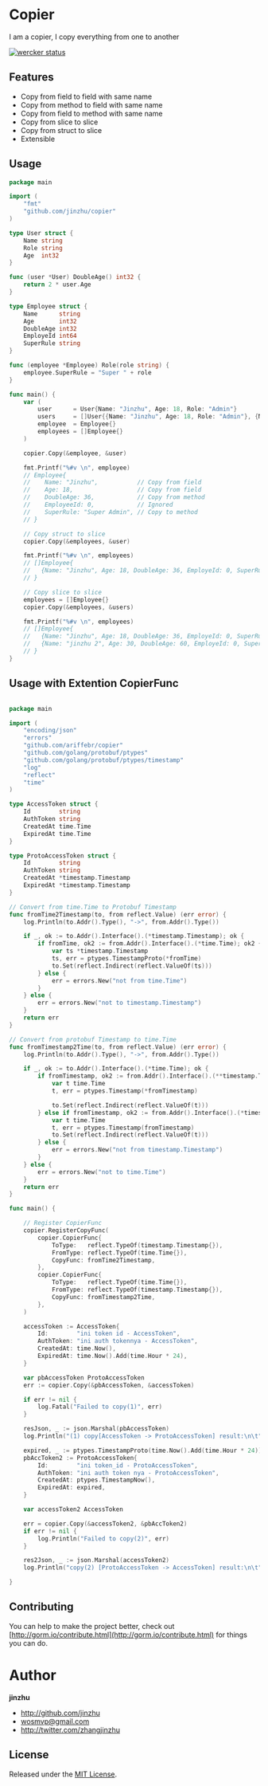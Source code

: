 # Copier

  I am a copier, I copy everything from one to another

[![wercker status](https://app.wercker.com/status/9d44ad2d4e6253929c8fb71359effc0b/s/master "wercker status")](https://app.wercker.com/project/byKey/9d44ad2d4e6253929c8fb71359effc0b)

## Features

* Copy from field to field with same name
* Copy from method to field with same name
* Copy from field to method with same name
* Copy from slice to slice
* Copy from struct to slice
* Extensible

## Usage

```go
package main

import (
	"fmt"
	"github.com/jinzhu/copier"
)

type User struct {
	Name string
	Role string
	Age  int32
}

func (user *User) DoubleAge() int32 {
	return 2 * user.Age
}

type Employee struct {
	Name      string
	Age       int32
	DoubleAge int32
	EmployeId int64
	SuperRule string
}

func (employee *Employee) Role(role string) {
	employee.SuperRule = "Super " + role
}

func main() {
	var (
		user      = User{Name: "Jinzhu", Age: 18, Role: "Admin"}
		users     = []User{{Name: "Jinzhu", Age: 18, Role: "Admin"}, {Name: "jinzhu 2", Age: 30, Role: "Dev"}}
		employee  = Employee{}
		employees = []Employee{}
	)

	copier.Copy(&employee, &user)

	fmt.Printf("%#v \n", employee)
	// Employee{
	//    Name: "Jinzhu",           // Copy from field
	//    Age: 18,                  // Copy from field
	//    DoubleAge: 36,            // Copy from method
	//    EmployeeId: 0,            // Ignored
	//    SuperRule: "Super Admin", // Copy to method
	// }

	// Copy struct to slice
	copier.Copy(&employees, &user)

	fmt.Printf("%#v \n", employees)
	// []Employee{
	//   {Name: "Jinzhu", Age: 18, DoubleAge: 36, EmployeId: 0, SuperRule: "Super Admin"}
	// }

	// Copy slice to slice
	employees = []Employee{}
	copier.Copy(&employees, &users)

	fmt.Printf("%#v \n", employees)
	// []Employee{
	//   {Name: "Jinzhu", Age: 18, DoubleAge: 36, EmployeId: 0, SuperRule: "Super Admin"},
	//   {Name: "jinzhu 2", Age: 30, DoubleAge: 60, EmployeId: 0, SuperRule: "Super Dev"},
	// }
}
```


## Usage with Extention CopierFunc
```go

package main

import (
	"encoding/json"
	"errors"
	"github.com/ariffebr/copier"
	"github.com/golang/protobuf/ptypes"
	"github.com/golang/protobuf/ptypes/timestamp"
	"log"
	"reflect"
	"time"
)

type AccessToken struct {
	Id        string
	AuthToken string
	CreatedAt time.Time
	ExpiredAt time.Time
}

type ProtoAccessToken struct {
	Id        string
	AuthToken string
	CreatedAt *timestamp.Timestamp
	ExpiredAt *timestamp.Timestamp
}

// Convert from time.Time to Protobuf Timestamp
func fromTime2Timestamp(to, from reflect.Value) (err error) {
	log.Println(to.Addr().Type(), "->", from.Addr().Type())

	if _, ok := to.Addr().Interface().(*timestamp.Timestamp); ok {
		if fromTime, ok2 := from.Addr().Interface().(*time.Time); ok2 {
			var ts *timestamp.Timestamp
			ts, err = ptypes.TimestampProto(*fromTime)
			to.Set(reflect.Indirect(reflect.ValueOf(ts)))
		} else {
			err = errors.New("not from time.Time")
		}
	} else {
		err = errors.New("not to timestamp.Timestamp")
	}
	return err
}

// Convert from protobuf Timestamp to time.Time
func fromTimestamp2Time(to, from reflect.Value) (err error) {
	log.Println(to.Addr().Type(), "->", from.Addr().Type())

	if _, ok := to.Addr().Interface().(*time.Time); ok {
		if fromTimestamp, ok2 := from.Addr().Interface().(**timestamp.Timestamp); ok2 {
			var t time.Time
			t, err = ptypes.Timestamp(*fromTimestamp)

			to.Set(reflect.Indirect(reflect.ValueOf(t)))
		} else if fromTimestamp, ok2 := from.Addr().Interface().(*timestamp.Timestamp); ok2 {
			var t time.Time
			t, err = ptypes.Timestamp(fromTimestamp)
			to.Set(reflect.Indirect(reflect.ValueOf(t)))
		} else {
			err = errors.New("not from timestamp.Timestamp")
		}
	} else {
		err = errors.New("not to time.Time")
	}
	return err
}

func main() {

    // Register CopierFunc
	copier.RegisterCopyFunc(
		copier.CopierFunc{
			ToType:   reflect.TypeOf(timestamp.Timestamp{}),
			FromType: reflect.TypeOf(time.Time{}),
			CopyFunc: fromTime2Timestamp,
		},
		copier.CopierFunc{
			ToType:   reflect.TypeOf(time.Time{}),
			FromType: reflect.TypeOf(timestamp.Timestamp{}),
			CopyFunc: fromTimestamp2Time,
		},
	)

	accessToken := AccessToken{
		Id:        "ini token id - AccessToken",
		AuthToken: "ini auth tokennya - AccessToken",
		CreatedAt: time.Now(),
		ExpiredAt: time.Now().Add(time.Hour * 24),
	}

	var pbAccessToken ProtoAccessToken
	err := copier.Copy(&pbAccessToken, &accessToken)

	if err != nil {
		log.Fatal("Failed to copy(1)", err)
	}

	resJson, _ := json.Marshal(pbAccessToken)
	log.Println("(1) copy[AccessToken -> ProtoAccessToken] result:\n\t", string(resJson))

	expired, _ := ptypes.TimestampProto(time.Now().Add(time.Hour * 24))
	pbAccToken2 := ProtoAccessToken{
		Id:        "ini token_id - ProtoAccessToken",
		AuthToken: "ini auth token nya - ProtoAccessToken",
		CreatedAt: ptypes.TimestampNow(),
		ExpiredAt: expired,
	}

	var accessToken2 AccessToken

	err = copier.Copy(&accessToken2, &pbAccToken2)
	if err != nil {
		log.Println("Failed to copy(2)", err)
	}

	res2Json, _ := json.Marshal(accessToken2)
	log.Println("copy(2) [ProtoAccessToken -> AccessToken] result:\n\t", string(res2Json))

}


```

## Contributing

You can help to make the project better, check out [http://gorm.io/contribute.html](http://gorm.io/contribute.html) for things you can do.

# Author

**jinzhu**

* <http://github.com/jinzhu>
* <wosmvp@gmail.com>
* <http://twitter.com/zhangjinzhu>

## License

Released under the [MIT License](https://github.com/jinzhu/copier/blob/master/License).
